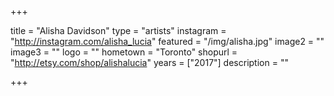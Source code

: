 +++

title = "Alisha Davidson"
type = "artists"
instagram = "http://instagram.com/alisha_lucia"
featured = "/img/alisha.jpg"
image2 = ""
image3 = ""
logo = ""
hometown = "Toronto"
shopurl = "http://etsy.com/shop/alishalucia"
years = ["2017"]
description = ""

+++
